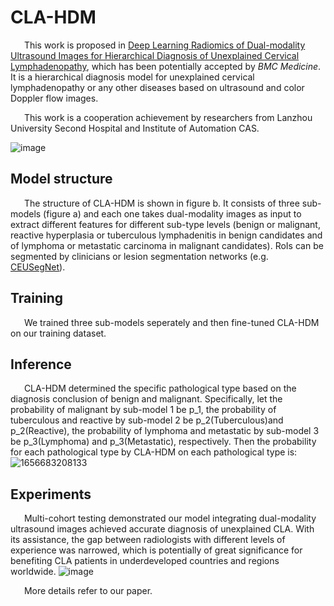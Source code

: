 # CLA-HDM
&ensp; &ensp; This work is proposed in [Deep Learning Radiomics of Dual-modality Ultrasound Images for Hierarchical Diagnosis of Unexplained Cervical Lymphadenopathy](), which has been potentially accepted by *BMC Medicine*. It is a hierarchical diagnosis model for unexplained cervical lymphadenopathy or any other diseases based on ultrasound and color Doppler flow images.

&ensp; &ensp; This work is a cooperation achievement by researchers from Lanzhou University Second Hospital and Institute of Automation CAS.

![image](https://user-images.githubusercontent.com/57392333/176902551-2c00d85d-6673-4233-95c5-a6edf35fc584.png)

## Model structure
&ensp; &ensp; The structure of CLA-HDM is shown in figure b. It consists of three sub-models (figure a) and each one takes dual-modality images as input to extract different features for different sub-type levels (benign or malignant, reactive hyperplasia or tuberculous lymphadenitis in benign candidates and of lymphoma or metastatic carcinoma in malignant candidates). RoIs can be segmented by clinicians or lesion segmentation networks (e.g. [CEUSegNet](https://github.com/RichardSunnyMeng/CEUSegNet)).

## Training
&ensp; &ensp; We trained three sub-models seperately and then fine-tuned CLA-HDM on our training dataset.

## Inference
&ensp; &ensp; CLA-HDM determined the specific pathological type based on the diagnosis conclusion of benign and malignant. Specifically, let the probability of malignant by sub-model 1 be p_1, the probability of tuberculous and reactive by sub-model 2 be p_2(Tuberculous)and p_2(Reactive), the probability of lymphoma and metastatic by sub-model 3 be p_3(Lymphoma) and p_3(Metastatic), respectively. Then the probability for each pathological type by CLA-HDM on each pathological type is:
![1656683208133](https://user-images.githubusercontent.com/57392333/176906930-7aca0503-97df-4a50-9bcf-1363f55fad17.png)

## Experiments
&ensp; &ensp; Multi-cohort testing demonstrated our model integrating dual-modality ultrasound images achieved accurate diagnosis of unexplained CLA. With its assistance, the gap between radiologists with different levels of experience was narrowed, which is potentially of great significance for benefiting CLA patients in underdeveloped countries and regions worldwide.
![image](https://user-images.githubusercontent.com/57392333/176905003-f3aff3b4-6880-4d3b-954c-04f1f1935506.png)

&ensp; &ensp; More details refer to our paper.
